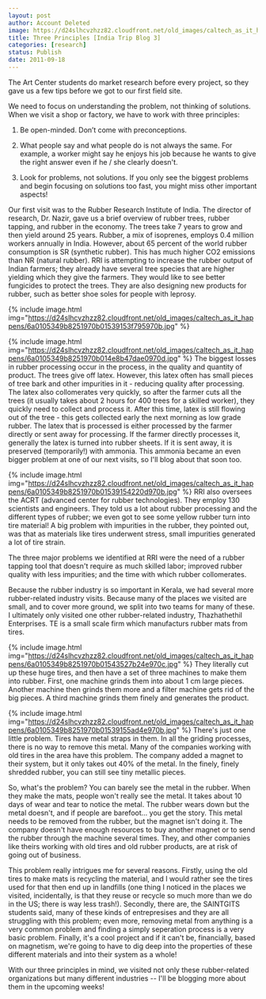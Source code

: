 ```yaml
---
layout: post
author: Account Deleted
image: https://d24slhcvzhzz82.cloudfront.net/old_images/caltech_as_it_happens/6a0105349b8251970b01539153f637970b.jpg
title: Three Principles [India Trip Blog 3]
categories: [research]
status: Publish
date: 2011-09-18
---
```



The Art Center students do market research before every project, so they gave us a few tips before we got to our first field site.

We need to focus on understanding the problem, not thinking of solutions. When we visit a shop or factory, we have to work with three principles:

1. Be open-minded. Don’t come with preconceptions.

2. What people say and what people do is not always the same. For example, a worker might say he enjoys his job because he wants to give the right answer even if he / she clearly doesn't.

3.  Look for problems, not solutions. If you only see the biggest problems and begin focusing on solutions too fast, you might miss other important aspects!

Our first visit was to the Rubber Research Institute of India. The director of research, Dr. Nazir, gave us a brief overview of rubber trees, rubber tapping, and rubber in the economy. The trees take 7 years to grow and then yield around 25 years. Rubber, a mix of isoprenes, employs 0.4 million workers annually in India. However, about 65 percent of the world rubber consumption is SR (synthetic rubber). This has much higher CO2 emissions than NR (natural rubber). RRI is attempting to increase the rubber output of Indian farmers; they already have several tree species that are higher yielding which they give the farmers. They would like to see better fungicides to protect the trees. They are also designing new products for rubber, such as better shoe soles for people with leprosy.


{% include image.html img="https://d24slhcvzhzz82.cloudfront.net/old_images/caltech_as_it_happens/6a0105349b8251970b01539153f795970b.jpg" %}


{% include image.html img="https://d24slhcvzhzz82.cloudfront.net/old_images/caltech_as_it_happens/6a0105349b8251970b014e8b47dae0970d.jpg" %}
The biggest losses in rubber processing occur in the process, in the quality and quantity of product. The trees give off latex. However, this latex often has small pieces of tree bark and other impurities in it - reducing quality after processing. The latex also collomerates very quickly, so after the farmer cuts all the trees (it usually takes about 2 hours for 400 trees for a skilled worker), they quickly need to collect and process it. After this time, latex is still flowing out of the tree - this gets collected early the next morning as low grade rubber. The latex that is processed is either processed by the farmer directly or sent away for processing. If the farmer directly processes it, generally the latex is turned into rubber sheets. If it is sent away, it is preserved (temporarily!) with ammonia. This ammonia became an even bigger problem at one of our next visits, so I'll blog about that soon too.


{% include image.html img="https://d24slhcvzhzz82.cloudfront.net/old_images/caltech_as_it_happens/6a0105349b8251970b01539154220d970b.jpg" %}
RRI also oversees the ACRT (advanced center for rubber technologies). They employ 130 scientists and engineers. They told us a lot about rubber processing and the different types of rubber; we even got to see some yellow rubber turn into tire material! A big problem with impurities in the rubber, they pointed out, was that as materials like tires underwent stress, small impurities generated a lot of tire strain. 

The three major problems we identified at RRI were the need of a rubber tapping tool that doesn't require as much skilled labor; improved rubber quality with less impurities; and the time with which rubber collomerates.

Because the rubber industry is so important in Kerala, we had several more rubber-related industry visits. Because many of the places we visited are small, and to cover more ground, we split into two teams for many of these. I ultimately only visited one other rubber-related industry, Thazhathethil Enterprises. TE is a small scale firm which manufacturs rubber mats from tires.


{% include image.html img="https://d24slhcvzhzz82.cloudfront.net/old_images/caltech_as_it_happens/6a0105349b8251970b01543527b24e970c.jpg" %}
They literally cut up these huge tires, and then have a set of three machines to make them into rubber. First, one machine grinds them into about 1 cm large pieces. Another machine then grinds them more and a filter machine gets rid of the big pieces. A third machine grinds them finely and generates the product.


{% include image.html img="https://d24slhcvzhzz82.cloudfront.net/old_images/caltech_as_it_happens/6a0105349b8251970b01539155ad4e970b.jpg" %}
There's just one little problem. Tires have metal straps in them. In all the griding processes, there is no way to remove this metal. Many of the companies working with old tires in the area have this problem. The company added a magnet to their system, but it only takes out 40% of the metal. In the finely, finely shredded rubber, you can still see tiny metallic pieces.

So, what's the problem? You can barely see the metal in the rubber. When they make the mats, people won't really see the metal. It takes about 10 days of wear and tear to notice the metal. The rubber wears down but the metal doesn't, and if people are barefoot... you get the story. This metal needs to be removed from the rubber, but the magnet isn't doing it. The company doesn't have enough resources to buy another magnet or to send the rubber through the machine several times. They, and other companies like theirs working with old tires and old rubber products, are at risk of going out of business.

This problem really intrigues me for several reasons. Firstly, using the old tires to make mats is recycling the material, and I would rather see the tires used for that then end up in landfills (one thing I noticed in the places we visited, incidentally, is that they reuse or recycle so much more than we do in the US; there is way less trash!). Secondly, there are, the SAINTGITS students said, many of these kinds of entrepresises and they are all struggling with this problem; even more, removing metal from anything is a very common problem and finding a simply seperation process is a very basic problem. Finally, it's a cool project and if it can't be, financially, based on magnetism, we're going to have to dig deep into the properties of these different materials and into their system as a whole!

With our three principles in mind, we visited not only these rubber-related organizations but many different industries -- I'll be blogging more about them in the upcoming weeks!

